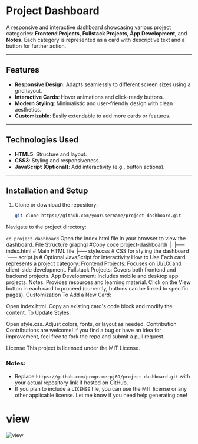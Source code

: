 # Project Dashboard

A responsive and interactive dashboard showcasing various project categories: **Frontend Projects**, **Fullstack Projects**, **App Development**, and **Notes**. Each category is represented as a card with descriptive text and a button for further action.

---

## Features

- **Responsive Design**: Adapts seamlessly to different screen sizes using a grid layout.
- **Interactive Cards**: Hover animations and click-ready buttons.
- **Modern Styling**: Minimalistic and user-friendly design with clean aesthetics.
- **Customizable**: Easily extendable to add more cards or features.

---

## Technologies Used

- **HTML5**: Structure and layout.
- **CSS3**: Styling and responsiveness.
- **JavaScript (Optional)**: Add interactivity (e.g., button actions).

---

## Installation and Setup

1. Clone or download the repository:
   ```bash
   git clone https://github.com/yourusername/project-dashboard.git
Navigate to the project directory:

```cd project-dashboard```
Open the index.html file in your browser to view the dashboard.
File Structure
graphql
#Copy code
project-dashboard/
│
├── index.html       # Main HTML file
├── style.css        # CSS for styling the dashboard
└── script.js        # Optional JavaScript for interactivity
How to Use
Each card represents a project category:
Frontend Projects: Focuses on UI/UX and client-side development.
Fullstack Projects: Covers both frontend and backend projects.
App Development: Includes mobile and desktop app projects.
Notes: Provides resources and learning material.
Click on the View button in each card to proceed (currently, buttons can be linked to specific pages).
Customization
To Add a New Card:

Open index.html.
Copy an existing card's code block and modify the content.
To Update Styles:

Open style.css.
Adjust colors, fonts, or layout as needed.
Contribution
Contributions are welcome! If you find a bug or have an idea for improvement, feel free to fork the repo and submit a pull request.

License
This project is licensed under the MIT License.



### Notes:
- Replace `https://github.com/programerpj69/project-dashboard.git` with your actual repository link if hosted on GitHub.
- If you plan to include a `LICENSE` file, you can use the MIT license or any other applicable license. Let me know if you need help generating one!

# view
![view](asset/view.png)

